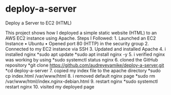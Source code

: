 # deploy-a-server
Deploy a Server to EC2 (HTML)

This project shows how I deployed a simple static website (HTML) to an AWS EC2 instance using Apache.
Steps I Followed:
	1.	Launched an EC2 Instance
	•	Ubuntu 
	•	Opened port 80 (HTTP) in the security group
	2.	Connected to my EC2 instance via SSH
	3.	Updated and installed Apache
4. i installed nginx
*sudo apt update
*sudo apt install nginx -y
5. i verified nginx was working by using 
*sudo systemctl status nginx
6. cloned the GitHub repository
*git clone https://github.com/audreyeyamike/deploy-a-server.git
*cd deploy-a-server
7. copied my index file to the apache directory
*sudo cp index.html /var/www/html
8. i removed default nginx page
*sudo rm /var/www/html/index.nginx-debian.html
9. restart nginx
*sudo systemctl restart nginx
10. visited my deployed page
